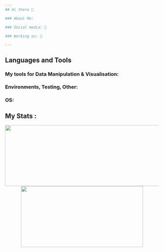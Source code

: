 ```yaml
---
## Hi there 👋

### About Me:    

### Social media: 📡  

### Working on: 🚀

---
```

## Languages and Tools 


### My tools for Data Manipulation & Visualisation:
### Environments, Testing, Other:
### OS:


## My Stats :
<p align="center">
  <img width="600" height="200" src="https://github-readme-stats.vercel.app/api?username=ArtemissFR&show_icons=true&theme=vision-friendly-dark">
  <img width="400" height="200" src="https://github-readme-stats.vercel.app/api/top-langs/?username=ArtemissFR&size_weight=0.0005&count_weight=0.3&layout=compact&theme=vision-friendly-dark">
</p>
 

<div id="header" align="center">
  <img src="https://komarev.com/ghpvc/?username=ArtemissFR&style=for-the-badge&color=orange" alt=""/>
</div>
